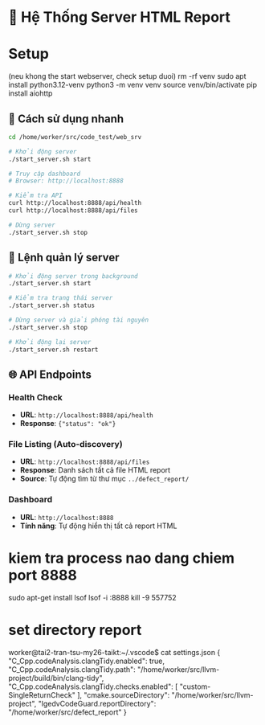 # 🎯 Hệ Thống Server HTML Report

# Setup
(neu khong the start webserver, check setup duoi)
rm -rf venv
sudo apt install python3.12-venv
python3 -m venv venv
source venv/bin/activate
pip install aiohttp


## 🚀 Cách sử dụng nhanh

```bash
cd /home/worker/src/code_test/web_srv

# Khởi động server
./start_server.sh start

# Truy cập dashboard
# Browser: http://localhost:8888

# Kiểm tra API
curl http://localhost:8888/api/health
curl http://localhost:8888/api/files

# Dừng server
./start_server.sh stop
```

## 🔧 Lệnh quản lý server

```bash
# Khởi động server trong background
./start_server.sh start

# Kiểm tra trạng thái server
./start_server.sh status

# Dừng server và giải phóng tài nguyên
./start_server.sh stop

# Khởi động lại server
./start_server.sh restart
```


## 🌐 API Endpoints

### Health Check
- **URL**: `http://localhost:8888/api/health`
- **Response**: `{"status": "ok"}`

### File Listing (Auto-discovery)
- **URL**: `http://localhost:8888/api/files`
- **Response**: Danh sách tất cả file HTML report
- **Source**: Tự động tìm từ thư mục `../defect_report/`

### Dashboard
- **URL**: `http://localhost:8888`
- **Tính năng**: Tự động hiển thị tất cả report HTML


# kiem tra process nao dang chiem port 8888
sudo apt-get install lsof
lsof -i :8888
kill -9 557752

# set directory report
worker@tai2-tran-tsu-my26-taikt:~/.vscode$ cat settings.json 
{
  "C_Cpp.codeAnalysis.clangTidy.enabled": true,
  "C_Cpp.codeAnalysis.clangTidy.path": "/home/worker/src/llvm-project/build/bin/clang-tidy",
  "C_Cpp.codeAnalysis.clangTidy.checks.enabled": [
    "custom-SingleReturnCheck"
  ],
  "cmake.sourceDirectory": "/home/worker/src/llvm-project",
  "lgedvCodeGuard.reportDirectory": "/home/worker/src/defect_report"
}